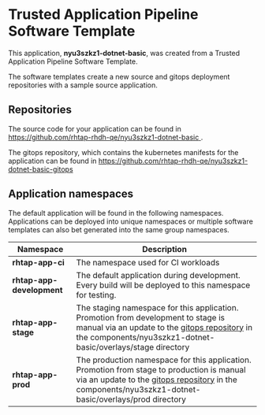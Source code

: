 # Trusted Application Pipeline Software Template

This application, **nyu3szkz1-dotnet-basic**, was created from a Trusted Application Pipeline Software Template.

The software templates create a new source and gitops deployment repositories with a sample source application. 

## Repositories

The source code for your application can be found in [https://github.com/rhtap-rhdh-qe/nyu3szkz1-dotnet-basic ](https://github.com/rhtap-rhdh-qe/nyu3szkz1-dotnet-basic ).
 
The gitops repository, which contains the kubernetes manifests for the application can be found in 
[https://github.com/rhtap-rhdh-qe/nyu3szkz1-dotnet-basic-gitops ](https://github.com/rhtap-rhdh-qe/nyu3szkz1-dotnet-basic-gitops ) 

## Application namespaces 

The default application will be found in the following namespaces. Applications can be deployed into unique namespaces or multiple software templates can also bet generated into the same group namespaces.  

|  Namespace   |  Description   |  
| -------- | -------- |
| **rhtap-app-ci** | The namespace used for CI workloads |
| **rhtap-app-development** | The default application during development. Every build will be deployed to this namespace for testing. |
| **rhtap-app-stage** | The staging namespace for this application. Promotion from development to stage is manual via an update to the [gitops repository](https://github.com/rhtap-rhdh-qe/nyu3szkz1-dotnet-basic-gitops ) in the components/nyu3szkz1-dotnet-basic/overlays/stage directory |
| **rhtap-app-prod** | The production namespace for this application. Promotion from stage to production is manual via an update to the [gitops repository](https://github.com/rhtap-rhdh-qe/nyu3szkz1-dotnet-basic-gitops ) in the components/nyu3szkz1-dotnet-basic/overlays/prod directory |